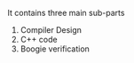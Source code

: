 It contains three main sub-parts																																																						
1. Compiler Design 																																																												
2. C++ code																																																																
3. Boogie verification
